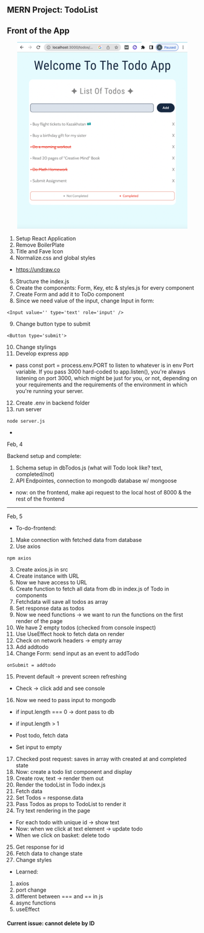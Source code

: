## MERN Project: TodoList

## Front of the App

<div align="center">
  <img src="FrontApp.png" width="450" title="hover text">
</div>

1. Setup React Application
2. Remove BoilerPlate
3. Title and Fave Icon
4. Normalize.css and global styles

- https://undraw.co

5. Structure the index.js
6. Create the components: Form, Key, etc & styles.js for every component
7. Create Form and add it to ToDo component
8. Since we need value of the input, change Input in form:

```
<Input value='' type='text' role='input' />
```

9. Change button type to submit

```
<Button type='submit'>
```

10. Change stylings
11. Develop express app

- pass const port = process.env.PORT to listen to whatever is in env Port variable. If you pass 3000 hard-coded to app.listen(), you're always listening on port 3000, which might be just for you, or not, depending on your requirements and the requirements of the environment in which you're running your server.

12. Create .env in backend folder
13. run server

```
node server.js
```

-

Feb, 4

Backend setup and complete:

1. Schema setup in dbTodos.js (what will Todo look like? text, completed/not)
2. API Endpointes, connection to mongodb database w/ mongoose

- now: on the frontend, make api request to the local host of 8000 & the rest of the frontend

---

Feb, 5

- To-do-frontend:

1. Make connection with fetched data from database
2. Use axios

```
npm axios
```

3. Create axios.js in src
4. Create instance with URL
5. Now we have access to URL
6. Create function to fetch all data from db in index.js of Todo in components
7. Fetchdata will save all todos as array
8. Set response data as todos
9. Now we need functions -> we want to run the functions on the first render of the page
10. We have 2 empty todos (checked from console inspect)
11. Use UseEffect hook to fetch data on render
12. Check on network headers -> empty array
13. Add addtodo
14. Change Form: send input as an event to addTodo

```
onSubmit = addtodo
```

15. Prevent default -> prevent screen refreshing

- Check -> click add and see console

16. Now we need to pass input to mongodb

- if input.length === 0 -> dont pass to db
- if input.length > 1

- Post todo, fetch data
- Set input to empty

17. Checked post request: saves in array with created at and completed state
18. Now: create a todo list component and display
19. Create row, text -> render them out
20. Render the todoList in Todo index.js
21. Fetch data
22. Set Todos = response.data
23. Pass Todos as props to TodoList to render it
24. Try text rendering in the page

- For each todo with unique id -> show text
- Now: when we click at text element -> update todo
- When we click on basket: delete todo

25. Get response for id
26. Fetch data to change state
27. Change styles

- Learned:

1. axios
2. port change
3. different between === and == in js
4. async functions
5. useEffect

#### Current issue: cannot delete by ID
